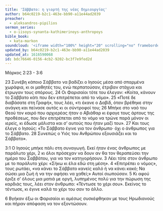 ```yaml
---
title: 'Σάββατο: η γιορτή της νέας δημιουργίας'
author: b64c0219-b2c1-463e-bb90-a11e44ad2039
preacher:
  - aleksandros-pipilios
sermon_series:
  - o-iisoys-synanta-kathimerinoys-anthropoys
bible_book:
  - kata-markon
soundcloud: '<iframe width="100%" height="20" scrolling="no" frameborder="no" allow="autoplay" src="https://w.soundcloud.com/player/?url=https%3A//api.soundcloud.com/tracks/728711215%3Fsecret_token%3Ds-8N5g3&color=%23ff5500&inverse=false&auto_play=false&show_user=true"></iframe>'
updated_by: b64c0219-b2c1-463e-bb90-a11e44ad2039
updated_at: 1616590068
id: bdc76646-0156-4cb2-9202-bc3f7e9fed2d
---
```

Mάρκος 2:23 - 3:6

23 Συνέβη κάποιο Σάββατο να βαδίζει ο Ιησούς μέσα από σπαρμένα χωράφια, κι οι μαθητές του, ενώ περπατούσαν, έτριβαν στάχυα και έτρωγαν τους σπόρους. 24 Οι Φαρισαίοι τότε του έλεγαν: «Κοίτα, κάνουν το Σάββατο κάτι που δεν επιτρέπεται από το νόμο». 25 «Ποτέ δε διαβάσατε στη Γραφή», τους λέει, «τι έκανε ο Δαβίδ, όταν βρέθηκε στην ανάγκη και πείνασε αυτός κι οι σύντροφοί του; 26 Μπήκε στο ναό του Θεού τον καιρό που αρχιερέας ήταν ο Αβιάθαρ κι έφαγε τους άρτους της προθέσεως, που δεν επιτρέπεται από το νόμο να τρώνε παρά μόνον οι ιερείς, κι έδωσε μάλιστα και σ’ αυτούς που ήταν μαζί του». 27 Και τους έλεγε ο Ιησούς: «Το Σάββατο έγινε για τον άνθρωπο· όχι ο άνθρωπος για το Σάββατο. 28 Συνεπώς ο Υιός του Ανθρώπου εξουσιάζει και το Σάββατο».

3:1 Ο Ιησούς μπήκε πάλι στη συναγωγή. Εκεί ήταν ένας άνθρωπος με παράλυτο χέρι, 2 κι όλοι πρόσεχαν να δουν αν θα τον θεραπεύσει την ημέρα του Σαββάτου, για να τον κατηγορήσουν. 3 Λέει τότε στον άνθρωπο με το παράλυτο χέρι: «Σήκω κι έλα εδώ στη μέση». 4 «Επιτρέπει ο νόμος», τους ρωτάει, «να κάνει το Σάββατο κανείς καλό ή να κάνει κακό; Να σώσει μια ζωή ή να την αφήσει να χαθεί;» Αυτοί σιωπούσαν. 5 Κι αφού έριξε σ’ όλους μια ματιά με οργή, λυπημένος πολύ για την πώρωση της καρδιάς τους, λέει στον άνθρωπο: «Τέντωσε το χέρι σου». Εκείνος το τέντωσε, κι έγινε καλά το χέρι του σαν το άλλο.

6 Βγήκαν έξω οι Φαρισαίοι κι αμέσως συσκέφθηκαν με τους Ηρωδιανούς και πήραν απόφαση να τον εξοντώσουν.